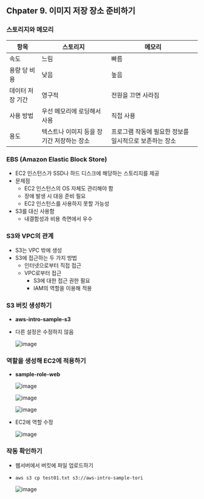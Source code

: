 ## Chpater 9. 이미지 저장 장소 준비하기

### 스토리지와 메모리

| 항목 | 스토리지 | 메모리 |
| --- | --- | --- |
| 속도 | 느림 | 빠름 |
| 용량 당 비용 | 낮음 | 높음 |
| 데이터 저장 기간 | 영구적 | 전원을 끄면 사라짐 |
| 사용 방법 | 우선 메모리에 로딩해서 사용 | 직접 사용 |
| 용도 | 텍스트나 이미지 등을 장기간 저장하는 장소 | 프로그램 작동에 필요한 정보를 일시적으로 보존하는 장소 |

### EBS (Amazon Elastic Block Store)

- EC2 인스턴스가 SSD나 하드 디스크에 해당하는 스토리지를 제공
- 문제점
    - EC2 인스턴스의 OS 자체도 관리해야 함
    - 장애 발생 시 대응 준비 필요
    - EC2 인스턴스를 사용하지 못할 가능성
- S3를 대신 사용함
    - 내결함성과 비용 측면에서 우수

### S3와 VPC의 관계

- S3는 VPC 밖에 생성
- S3에 접근하는 두 가지 방법
    - 인터넷으로부터 직접 접근
    - VPC로부터 접근
        - S3에 대한 접근 권한 필요
        - IAM의 역할을 이용해 적용

### S3 버킷 생성하기

- **aws-intro-sample-s3**
- 다른 설정은 수정하지 않음
    
    ![image](https://github.com/sangeun99/hyundai-it-e-java-fullstack/assets/63828057/370c207a-c119-427a-b2a3-b698a3d3bf05)
    

### 역할을 생성해 EC2에 적용하기

- **sample-role-web**
    
    ![image](https://github.com/sangeun99/hyundai-it-e-java-fullstack/assets/63828057/69fd04f3-811f-4ed4-9374-90c4254227b8)
    
    ![image](https://github.com/sangeun99/hyundai-it-e-java-fullstack/assets/63828057/80ce81a6-5a5c-4590-b02c-02ac3c1c3164)
    
    ![image](https://github.com/sangeun99/hyundai-it-e-java-fullstack/assets/63828057/a72eea7b-7a4d-4d85-8f09-0f1d5d37c4be)

- EC2에 역할 수정
    
    ![image](https://github.com/sangeun99/hyundai-it-e-java-fullstack/assets/63828057/d4185d5d-9896-4325-9db9-65ce657307ab)
    

### 작동 확인하기

- 웹서버에서 버킷에 파일 업로드하기
- `aws s3 cp test01.txt s3://aws-intro-sample-tori`
    
    ![image](https://github.com/sangeun99/hyundai-it-e-java-fullstack/assets/63828057/60a0dfb0-1ffa-4fee-8fea-aa0570b3894b)